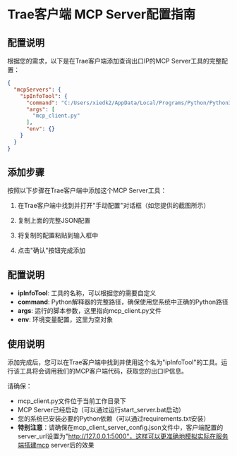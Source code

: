 # Trae客户端 MCP Server配置指南

## 配置说明

根据您的需求，以下是在Trae客户端添加查询出口IP的MCP Server工具的完整配置：

```json
{
  "mcpServers": {
    "ipInfoTool": {
      "command": "C:/Users/xiedk2/AppData/Local/Programs/Python/Python313/python.exe",
      "args": [
        "mcp_client.py"
      ],
      "env": {}
    }
  }
}
```

## 添加步骤

按照以下步骤在Trae客户端中添加这个MCP Server工具：

1. 在Trae客户端中找到并打开"手动配置"对话框（如您提供的截图所示）

2. 复制上面的完整JSON配置

3. 将复制的配置粘贴到输入框中

4. 点击"确认"按钮完成添加

## 配置说明

- **ipInfoTool**: 工具的名称，可以根据您的需要自定义
- **command**: Python解释器的完整路径，确保使用您系统中正确的Python路径
- **args**: 运行的脚本参数，这里指向mcp_client.py文件
- **env**: 环境变量配置，这里为空对象

## 使用说明

添加完成后，您可以在Trae客户端中找到并使用这个名为"ipInfoTool"的工具。运行该工具将会调用我们的MCP客户端代码，获取您的出口IP信息。

请确保：
- mcp_client.py文件位于当前工作目录下
- MCP Server已经启动（可以通过运行start_server.bat启动）
- 您的系统已安装必要的Python依赖（可以通过requirements.txt安装）
- **特别注意**：请确保在mcp_client_server_config.json文件中，客户端配置的server_url设置为"http://127.0.0.1:5000"，这样可以更准确地模拟实际在服务端搭建mcp server后的效果